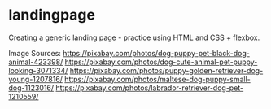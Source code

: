 # landingpage
Creating a generic landing page - practice using HTML and CSS + flexbox.

Image Sources: 
https://pixabay.com/photos/dog-puppy-pet-black-dog-animal-423398/
https://pixabay.com/photos/dog-cute-animal-pet-puppy-looking-3071334/
https://pixabay.com/photos/puppy-golden-retriever-dog-young-1207816/
https://pixabay.com/photos/maltese-dog-puppy-small-dog-1123016/
https://pixabay.com/photos/labrador-retriever-dog-pet-1210559/

